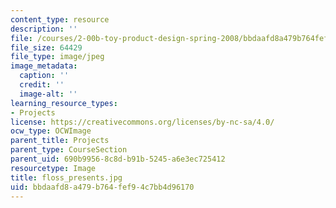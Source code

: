 ```yaml
---
content_type: resource
description: ''
file: /courses/2-00b-toy-product-design-spring-2008/bbdaafd8a479b764fef94c7bb4d96170_floss_presents.jpg
file_size: 64429
file_type: image/jpeg
image_metadata:
  caption: ''
  credit: ''
  image-alt: ''
learning_resource_types:
- Projects
license: https://creativecommons.org/licenses/by-nc-sa/4.0/
ocw_type: OCWImage
parent_title: Projects
parent_type: CourseSection
parent_uid: 690b9956-8c8d-b91b-5245-a6e3ec725412
resourcetype: Image
title: floss_presents.jpg
uid: bbdaafd8-a479-b764-fef9-4c7bb4d96170
---
```


